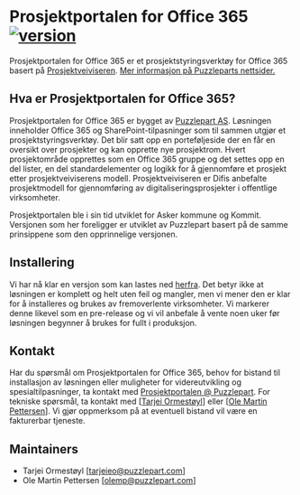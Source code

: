 ﻿Prosjektportalen for Office 365  [![version](https://img.shields.io/badge/version-1.0.4-yellow.svg)](https://semver.org)
=================

Prosjektportalen for Office 365 er et prosjektstyringsverktøy for Office 365 basert på <a href="http://prosjektveiviseren.no">Prosjektveiviseren</a>. <a href="http://www.puzzlepart.com/prosjektportalen-365/">Mer informasjon på Puzzleparts nettsider.</a>

## Hva er Prosjektportalen for Office 365? ##

Prosjektportalen for Office 365 er bygget av <a href="http://www.puzzlepart.com">Puzzlepart AS</a>. Løsningen inneholder Office 365 og SharePoint-tilpasninger som til sammen utgjør et prosjektstyringsverktøy. Det blir satt opp en porteføljeside der en får en oversikt over prosjekter og kan opprette nye prosjektrom. Hvert prosjektområde opprettes som en Office 365 gruppe og det settes opp en del lister, en del standardelementer og logikk for å gjennomføre et prosjekt etter prosjektveiviserens modell. Prosjektveiviseren er Difis anbefalte prosjektmodell for gjennomføring av digitaliseringsprosjekter i offentlige virksomheter.

Prosjektportalen ble i sin tid utviklet for Asker kommune og Kommit. Versjonen som her foreligger er utviklet av Puzzlepart basert på de samme prinsippene som den opprinnelige versjonen.

## Installering ##

Vi har nå klar en versjon som kan lastes ned <a href="https://github.com/Puzzlepart/prosjektportalen365/releases/tag/v1.0.4">herfra</a>. Det betyr ikke at løsningen er komplett og helt uten feil og mangler, men vi mener den er klar for å installeres og brukes av fremoverlente virksomheter. Vi markerer denne likevel som en pre-release og vi vil anbefale å vente noen uker før løsningen begynner å brukes for fullt i produksjon.

## Kontakt ##

Har du spørsmål om Prosjektportalen for Office 365, behov for bistand til installasjon av løsningen eller muligheter for videreutvikling og spesialtilpasninger, ta kontakt med <a href="mailto:prosjektportalen@puzzlepart.com">Prosjektportalen @ Puzzlepart</a>. For tekniske spørsmål, ta kontakt med [<a href="mailto:tarjeieo@puzzlepart.com">Tarjei Ormestøyl</a>] eller [<a href="mailto:olemp@puzzlepart.com">Ole Martin Pettersen</a>]. Vi gjør oppmerksom på at eventuell bistand vil være en fakturerbar tjeneste. 

## Maintainers ##

- Tarjei Ormestøyl [tarjeieo@puzzlepart.com]
- Ole Martin Pettersen [olemp@puzzlepart.com]
